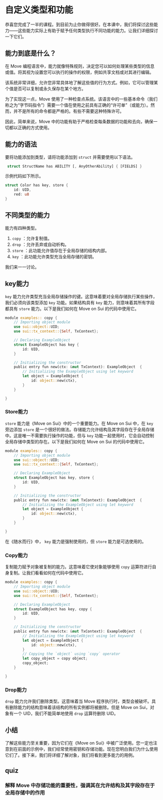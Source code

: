 # 自定义类型和功能

恭喜您完成了一半的课程。到目前为止你做得很好。在本课中，我们将探讨这些能力——这些能力实际上有助于赋予任何类型执行不同功能的能力。让我们详细探讨一下它们。

## 能力到底是什么？

在 Move 编程语言中，能力就像特殊规则，决定您可以如何处理某些类型的信息或值。将其视为设置您可以执行的操作的权限，例如共享文档或对其进行编辑。

该系统非常详细，允许您非常具体地了解这些值的行为方式。例如，它可以管理某个值是否可以复制或永久保存在某个地方。

为了实现这一点，Move 使用了一种检查点系统。该语言中的一些基本命令（我们称之为“字节码指令”）需要一个值在使用之前具有正确的“许可单”（或能力）。然而，并不是所有的命令都是严格的。有些不需要这种特殊许可。

因此，简单来说，Move 中的功能有助于严格检查每条数据的功能和去向，确保一切都以正确的方式使用。

##  能力的语法

要将功能添加到类型，请将功能添加到 `struct` 并需要使用以下语法。

```rust
 struct StructName has ABILITY [, AnyOtherAbility] { [FIELDS] }
```

示例代码如下所示。

```rust
struct Color has key, store {
	id: UID,
	red: u8
}
```

## 不同类型的能力

能力有四种类型。

1. `copy` ：允许复制值。
2. `drop` ：允许丢弃或自动析构。
3. `store` ：此功能允许值存在于全局存储的结构内部。
4. `key` ：此功能允许类型充当全局存储的密钥。

我们来一一讨论。

## key能力

`key` 能力允许类型充当全局存储操作的键。这意味着要对全局存储执行某些操作，我们必须向该类型添加 `key` 功能。如果结构具有 `key` 能力，则意味着其所有字段都具有 `store` 能力。以下是我们如何在 Move on Sui 的代码中使用它。

```rust
module examples:: copy {
	// Importing object module
	use sui::object::UID;
	use sui::tx_context::{Self, TxContext};

	// Declaring ExampleObject
	struct ExampleObject has key {
		id: UID,
	}

	// Initializing the constructor
	public entry fun new(ctx: &mut TxContext): ExampleObject  {
		// Initializing the ExampleObject using let keyword
		let object = ExampleObject {
			id: object::new(ctx),
		}
	}

}
```

### Store能力

`store` 能力是《Move on Sui》中的一个重要能力。在 Move on Sui 中，在 `key` 旁边添加 `store` 是一个很好的做法。存储能力允许结构及其字段存在于全局存储中。这是唯一不需要执行操作的功能，但与 `key` 功能一起使用时，它会自动控制全局存储中类型的存在。以下是我们如何在 Move on Sui 的代码中使用它。

```rust
module examples:: copy {
	// Importing object module
	use sui::object::UID;
	use sui::tx_context::{Self, TxContext};

	// Declaring ExampleObject
	struct ExampleObject has key, store {
		id: UID,
	}

	// Initializing the constructor
	public entry fun new(ctx: &mut TxContext): ExampleObject  {
		// Initializing the ExampleObject using let keyword
		let object = ExampleObject {
			id: object::new(ctx),
		}
	}

}
```

在《随水而行》中， `key` 能力是强制使用的，但 `store` 能力是可选使用的。

###  Copy能力

复制能力赋予对象被复制的能力。这意味着它使对象能够使用 `copy` 运算符进行自身复制。让我们看看如何在代码中使用它。

```rust
module examples:: copy {
	// Importing object module
	use sui::object::UID;
	use sui::tx_context::{Self, TxContext};

	// Declaring ExampleObject
	struct ExampleObject has key, copy {
		id: UID,
	}

	// Initializing the constructor
	public entry fun new(ctx: &mut TxContext): ExampleObject  {
		// Initializing the ExampleObject using let keyword
		let object = ExampleObject {
			id: object::new(ctx),
		}
		// Copying the `object` using `copy` operator 
		let copy_object = copy object;
		copy_object;
	}

}
```

###  Drop能力

`drop` 能力允许我们删除类型。这意味着当 Move 程序执行时，类型会被破坏。具有删除能力的结构意味着该结构的所有实例都将被删除。但是 Move on Sui，对象有一个 UID，我们不能简单地使用 `drop` 运算符删除 UID。

##  小结

了解这些能力至关重要，因为它们在《Move on Sui》中被广泛使用。您一定也注意到在前面的示例中，我们经常使用密钥和存储功能。现在您明白我们为什么使用它们了。接下来，我们将详细了解对象，我们将看到更多能力的用例。



## quiz

### 解释 Move 中存储功能的重要性，强调其在允许结构及其字段存在于全局存储中的作用
